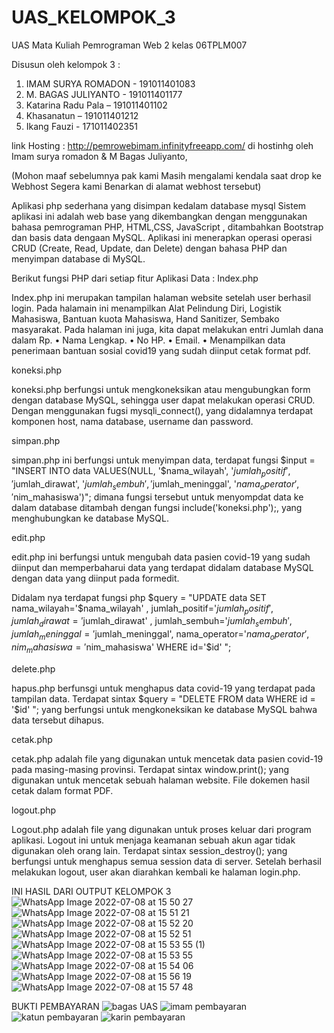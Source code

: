 # UAS_KELOMPOK_3
UAS Mata Kuliah Pemrograman Web 2 
kelas 06TPLM007

Disusun oleh kelompok 3 :

1. IMAM SURYA ROMADON - 191011401083
2. M. BAGAS JULIYANTO - 191011401177
3. Katarina Radu Pala – 191011401102
4. Khasanatun – 191011401212
5. Ikang Fauzi - 171011402351


link Hosting :	http://pemrowebimam.infinityfreeapp.com/ di hostinhg oleh Imam surya romadon & M Bagas Juliyanto,

(Mohon maaf sebelumnya pak kami Masih mengalami kendala saat drop ke Webhost Segera kami Benarkan di alamat webhost tersebut)


Aplikasi php sederhana yang disimpan kedalam database mysql
Sistem aplikasi ini adalah web base yang dikembangkan dengan menggunakan bahasa pemrograman PHP, HTML,CSS, JavaScript , ditambahkan  Bootstrap dan basis data dengaan MySQL. 
Aplikasi ini menerapkan operasi operasi CRUD (Create, Read, Update, dan Delete) dengan bahasa PHP dan menyimpan database di MySQL.

Berikut fungsi PHP dari setiap fitur Aplikasi Data :
Index.php

Index.php ini merupakan tampilan halaman website setelah user berhasil login. Pada halamain ini menampilkan Alat Pelindung Diri, Logistik Mahasiswa, Bantuan kuota Mahasiswa, Hand Sanitizer, Sembako masyarakat. Pada halaman ini juga, kita dapat melakukan entri Jumlah dana dalam Rp.
• Nama Lengkap.
• No HP.
• Email.
• Menampilkan data penerimaan bantuan sosial covid19 yang sudah diinput cetak format pdf.

koneksi.php

koneksi.php berfungsi untuk mengkoneksikan atau mengubungkan form dengan database MySQL, 
sehingga user dapat melakukan operasi CRUD. Dengan menggunakan fugsi mysqli_connect(), yang didalamnya terdapat komponen host, nama database, username dan password.

simpan.php
 
simpan.php ini berfungsi untuk menyimpan data, terdapat fungsi $input = "INSERT INTO data VALUES(NULL, '$nama_wilayah', '$jumlah_positif', '$jumlah_dirawat', '$jumlah_sembuh', '$jumlah_meninggal', '$nama_operator', '$nim_mahasiswa')";
dimana fungsi tersebut untuk menyompdat data ke dalam database ditambah dengan fungsi  include('koneksi.php');, yang menghubungkan ke database MySQL.

edit.php
 
edit.php ini berfungsi untuk mengubah data pasien covid-19 yang sudah diinput dan memperbaharui data yang terdapat didalam database MySQL dengan data yang diinput pada formedit. 
 
Didalam nya terdapat fungsi php $query = "UPDATE data SET nama_wilayah='$nama_wilayah' , jumlah_positif='$jumlah_positif' , jumlah_dirawat='$jumlah_dirawat' , jumlah_sembuh='$jumlah_sembuh', jumlah_meninggal='$jumlah_meninggal', nama_operator='$nama_operator', nim_mahasiswa='$nim_mahasiswa' WHERE id='$id' ";

delete.php
 
hapus.php berfunsgi untuk menghapus data covid-19 yang terdapat pada tampilan data. Terdapat sintax $query = "DELETE FROM data WHERE id = '$id' "; yang berfungsi untuk mengkoneksikan ke database MySQL bahwa data tersebut dihapus.

cetak.php
 
cetak.php adalah file yang digunakan untuk mencetak data pasien covid-19 pada masing-masing provinsi. Terdapat sintax window.print(); yang digunakan untuk mencetak sebuah halaman website. File dokemen hasil cetak dalam format PDF.

logout.php
 
Logout.php adalah file yang digunakan untuk proses keluar dari program aplikasi. Logout ini untuk menjaga keamanan sebuah akun agar tidak digunakan oleh orang lain. Terdapat sintax session_destroy(); yang berfungsi untuk  menghapus semua session data di server. 
Setelah berhasil melakukan logout, user akan diarahkan kembali ke halaman login.php.


INI HASIL DARI OUTPUT KELOMPOK 3 
![WhatsApp Image 2022-07-08 at 15 50 27](https://user-images.githubusercontent.com/103942647/177962866-638981bf-37f2-4d03-9b4d-09ea40336b7f.jpeg)
![WhatsApp Image 2022-07-08 at 15 51 21](https://user-images.githubusercontent.com/103942647/177962877-21d79d69-219c-4197-a6e7-15cac5def4a9.jpeg)
![WhatsApp Image 2022-07-08 at 15 52 20](https://user-images.githubusercontent.com/103942647/177962881-0d29060a-8c57-45c8-8f23-581e6c4f0429.jpeg)
![WhatsApp Image 2022-07-08 at 15 52 51](https://user-images.githubusercontent.com/103942647/177962885-70ede979-eef9-4818-9c1c-3a1b0522a056.jpeg)
![WhatsApp Image 2022-07-08 at 15 53 55 (1)](https://user-images.githubusercontent.com/103942647/177962888-c24f33f0-1021-4fb0-9f20-7d1e53a4aa8d.jpeg)
![WhatsApp Image 2022-07-08 at 15 53 55](https://user-images.githubusercontent.com/103942647/177962892-921a6eb9-7f65-49fd-a454-50046f0627c5.jpeg)
![WhatsApp Image 2022-07-08 at 15 54 06](https://user-images.githubusercontent.com/103942647/177962897-96e6787e-301f-4a52-9a07-eceed891014d.jpeg)
![WhatsApp Image 2022-07-08 at 15 56 19](https://user-images.githubusercontent.com/103942647/177962902-33602be8-d395-46ef-8f9c-2d2daac0c794.jpeg)
![WhatsApp Image 2022-07-08 at 15 57 48](https://user-images.githubusercontent.com/103942647/177962909-520f1c89-9d79-43e0-8cc9-8bd9ce96465a.jpeg)



BUKTI PEMBAYARAN
![bagas UAS](https://user-images.githubusercontent.com/103942647/177918729-0391f005-4103-4983-9b2e-0658d15adb09.png)
![imam pembayaran](https://user-images.githubusercontent.com/103942647/177918734-5aa337fc-df72-4541-a394-e75241a75568.png)
![katun pembayaran](https://user-images.githubusercontent.com/103942647/177918724-13258909-25eb-468d-a97d-6217259c40b2.jpg)
![karin pembayaran](https://user-images.githubusercontent.com/103942647/177918736-4be47483-f8ec-4113-a079-843b480b5f6b.jpg)


